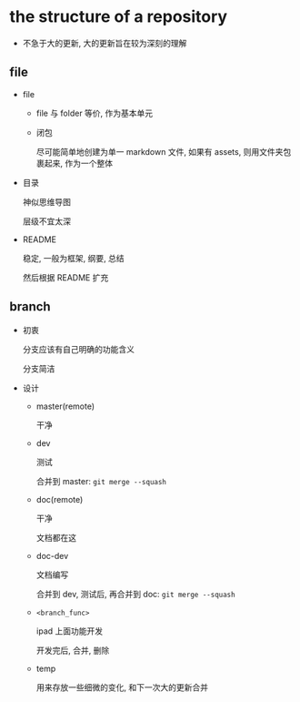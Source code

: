 # the structure of a repository

- 不急于大的更新, 大的更新旨在较为深刻的理解

## file

- file

  - file 与 folder 等价, 作为基本单元

  - 闭包

    尽可能简单地创建为单一 markdown 文件, 如果有 assets, 则用文件夹包裹起来, 作为一个整体

- 目录

  神似思维导图

  层级不宜太深

- README

  稳定, 一般为框架, 纲要, 总结

  然后根据 README 扩充

## branch

- 初衷

  分支应该有自己明确的功能含义

  分支简洁

- 设计

  - master(remote)

    干净

  - dev

    测试

    合并到 master: `git merge --squash`

  - doc(remote)

    干净

    文档都在这

  - doc-dev

    文档编写

    合并到 dev, 测试后, 再合并到 doc: `git merge --squash`

  - `<branch_func>`

    ipad 上面功能开发

    开发完后, 合并, 删除

  - temp

    用来存放一些细微的变化, 和下一次大的更新合并
